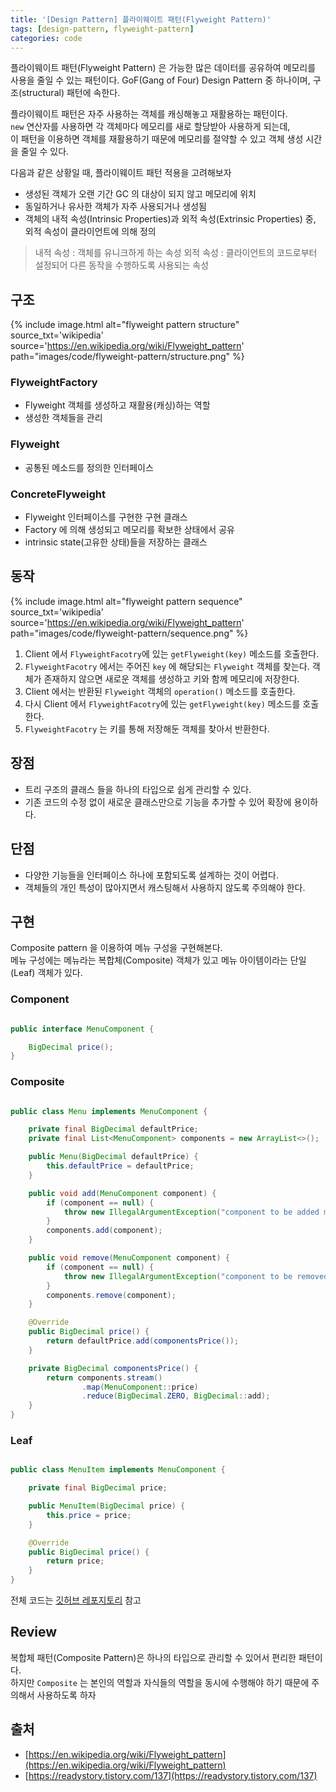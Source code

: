 ```yaml
---
title: '[Design Pattern] 플라이웨이트 패턴(Flyweight Pattern)'
tags: [design-pattern, flyweight-pattern]
categories: code
---
```


플라이웨이트 패턴(Flyweight Pattern) 은 가능한 많은 데이터를 공유하여 메모리를 사용을 줄일 수 있는 패턴이다.
GoF(Gang of Four) Design Pattern 중 하나이며, 구조(structural) 패턴에 속한다.

<!--more-->

플라이웨이트 패턴은 자주 사용하는 객체를 캐싱해놓고 재활용하는 패턴이다.  
`new` 연산자를 사용하면 각 객체마다 메모리를 새로 할당받아 사용하게 되는데,  
이 패턴을 이용하면 객체를 재활용하기 때문에 메모리를 절약할 수 있고 객체 생성 시간을 줄일 수 있다.

다음과 같은 상황일 때, 플라이웨이트 패턴 적용을 고려해보자

- 생성된 객체가 오랜 기간 GC 의 대상이 되지 않고 메모리에 위치 
- 동일하거나 유사한 객체가 자주 사용되거나 생성됨
- 객체의 내적 속성(Intrinsic Properties)과 외적 속성(Extrinsic Properties) 중, 외적 속성이 클라이언트에 의해 정의

> 내적 속성 : 객체를 유니크하게 하는 속성 
> 외적 속성 : 클라이언트의 코드로부터 설정되어 다른 동작을 수행하도록 사용되는 속성


## 구조

{% include image.html alt="flyweight pattern structure" source_txt='wikipedia' source='https://en.wikipedia.org/wiki/Flyweight_pattern' path="images/code/flyweight-pattern/structure.png" %}

### FlyweightFactory

- Flyweight 객체를 생성하고 재활용(캐싱)하는 역할
- 생성한 객체들을 관리

### Flyweight

- 공통된 메소드를 정의한 인터페이스

### ConcreteFlyweight

- Flyweight 인터페이스를 구현한 구현 클래스
- Factory 에 의해 생성되고 메모리를 확보한 상태에서 공유
- intrinsic state(고유한 상태)들을 저장하는 클래스

## 동작

{% include image.html alt="flyweight pattern sequence" source_txt='wikipedia' source='https://en.wikipedia.org/wiki/Flyweight_pattern' path="images/code/flyweight-pattern/sequence.png" %}

1. Client 에서 `FlyweightFacotry`에 있는 `getFlyweight(key)` 메소드를 호출한다.
2. `FlyweightFacotry` 에서는 주어진 `key` 에 해당되는 `Flyweight` 객체를 찾는다. 객체가 존재하지 않으면 새로운 객체를 생성하고 키와 함께 메모리에 저장한다. 
3. Client 에서는 반환된 `Flyweight` 객체의 `operation()` 메소드를 호출한다.
4. 다시 Client 에서 `FlyweightFacotry`에 있는 `getFlyweight(key)` 메소드를 호출한다.
5. `FlyweightFacotry` 는 키를 통해 저장해둔 객체를 찾아서 반환한다.


## 장점
- 트리 구조의 클래스 들을 하나의 타입으로 쉽게 관리할 수 있다.
- 기존 코드의 수정 없이 새로운 클래스만으로 기능을 추가할 수 있어 확장에 용이하다.

## 단점
- 다양한 기능들을 인터페이스 하나에 포함되도록 설계하는 것이 어렵다.
- 객체들의 개인 특성이 많아지면서 캐스팅해서 사용하지 않도록 주의해야 한다.

## 구현

Composite pattern 을 이용하여 메뉴 구성을 구현해본다.  
메뉴 구성에는 메뉴라는 복합체(Composite) 객체가 있고 메뉴 아이템이라는 단일(Leaf) 객체가 있다. 

### Component

```java 

public interface MenuComponent {

    BigDecimal price();
}
```

### Composite

```java 

public class Menu implements MenuComponent {

    private final BigDecimal defaultPrice;
    private final List<MenuComponent> components = new ArrayList<>();

    public Menu(BigDecimal defaultPrice) {
        this.defaultPrice = defaultPrice;
    }

    public void add(MenuComponent component) {
        if (component == null) {
            throw new IllegalArgumentException("component to be added must not be null");
        }
        components.add(component);
    }

    public void remove(MenuComponent component) {
        if (component == null) {
            throw new IllegalArgumentException("component to be removed must not be null");
        }
        components.remove(component);
    }

    @Override
    public BigDecimal price() {
        return defaultPrice.add(componentsPrice());
    }

    private BigDecimal componentsPrice() {
        return components.stream()
                .map(MenuComponent::price)
                .reduce(BigDecimal.ZERO, BigDecimal::add);
    }
}
```


### Leaf

```java 

public class MenuItem implements MenuComponent {

    private final BigDecimal price;

    public MenuItem(BigDecimal price) {
        this.price = price;
    }

    @Override
    public BigDecimal price() {
        return price;
    }
}

```

전체 코드는 [깃허브 레포지토리](https://github.com/devyonghee/design-pattern-java/tree/master/composite) 참고

## Review

복합체 패턴(Composite Pattern)은 하나의 타입으로 관리할 수 있어서 편리한 패턴이다.  
하지만 `Composite` 는 본인의 역할과 자식들의 역할을 동시에 수행해야 하기 때문에 주의해서 사용하도록 하자


## 출처
- [https://en.wikipedia.org/wiki/Flyweight_pattern](https://en.wikipedia.org/wiki/Flyweight_pattern)
- [https://readystory.tistory.com/137](https://readystory.tistory.com/137)